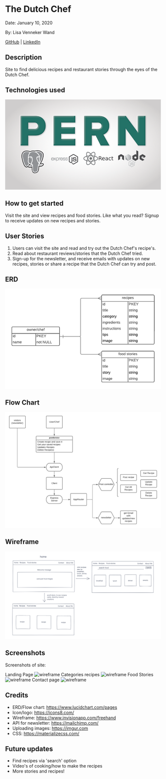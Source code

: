 # The Dutch Chef

Date: January 10, 2020

By: Lisa Venneker Wand


[GitHub](https://github.com/LisaKVW/the-Dutch-Chef) |
[LinkedIn](https://www.linkedin.com/in/lisa-venneker-wand-8413ab25/) 


## Description
Site to find delicious recipes and restaurant stories through the eyes of the Dutch Chef.


## Technologies used
![logos](./img/pern.png)

## How to get started
Visit the site and view recipes and food stories. 
Like what you read? Signup to receive updates on new recipes and stories.


## User Stories
1. Users can visit the site and read and try out the Dutch Chef's recipe's.
2. Read about restaurant reviews/stories that the Dutch Chef tried.
3. Sign-up for the newsletter, and receive emails with updates on new recipes, stories or share a recipe that the Dutch Chef can try and post.

## ERD
![wireframe](./img/ERDTheDutchChef.png)

## Flow Chart
![wireframe](./img/flow-chartTheDutchChef.png)

## Wireframe
![wireframe](./img/WireframeTheDutchChef.png)

## Screenshots
Screenshots of site:

Landing Page
![wireframe](https://i.imgur.com/FaekGWu.png)
Categories recipes
![wireframe](https://i.imgur.com/bai7yVn.png)
Food Stories
![wireframe](https://i.imgur.com/7Zys5EE.png)
Contact page
![wireframe](https://i.imgur.com/AU1jxOQ.png)


## Credits
- ERD/Flow chart: https://www.lucidchart.com/pages
- Icon/logo: https://icons8.com/
- Wireframe: https://www.invisionapp.com/freehand 
- API for newsletter: https://mailchimp.com/ 
- Uploading images: https://imgur.com 
- CSS: https://materializecss.com/ 

## Future updates
- Find recipes via 'search' option
- Video's of cooking/how to make the recipes
- More stories and recipes!

